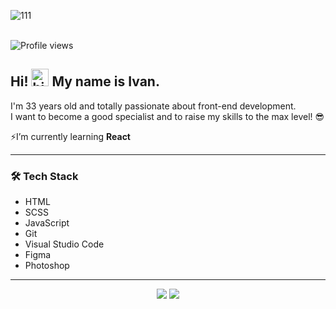![111](https://user-images.githubusercontent.com/75698396/154507286-6c5b1a37-26b6-463b-8958-aba1ac496a3f.jpg)

</br>

<img src="https://gpvc.arturio.dev/guryanov-junior" alt="Profile views"/>

</br>

 ## Hi! <img src="https://user-images.githubusercontent.com/35889385/153716705-36d14191-5f42-460a-b063-241d0e837c17.gif" width="28px" alt="hi"/> My name is Ivan.
 I'm 33 years old and totally passionate about front-end development.  
  I want to become a good specialist and to raise my skills to the max level!
 😎
    
      
      
 ⚡I’m currently learning **React**
 
 ---
 

   
   
### 🛠 Tech Stack ###

- HTML     
- SCSS
- JavaScript
- Git
- Visual Studio Code
- Figma
- Photoshop
  
---

<p align="center">
 
 <img src="https://github-readme-stats.vercel.app/api/top-langs/?username=guryanov-junior&show_icons=true&theme=radical&layout=compact&card_width=445" />  
 
 
<img src="https://github-readme-stats.vercel.app/api?username=guryanov-junior&hide=contribs,prs&show_icons=true&theme=radical" />
 
</p>







